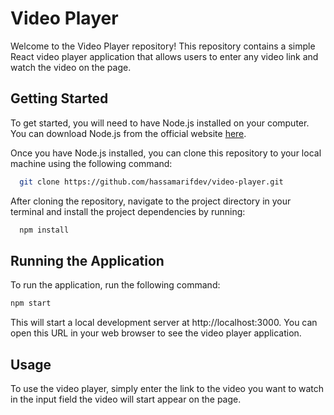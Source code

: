 

# Video Player
Welcome to the Video Player repository! This repository contains a simple React video player application that allows users to enter any video link and watch the video on the page.



## Getting Started

To get started, you will need to have Node.js installed on your computer. You can download Node.js from the official website [here](https://nodejs.org/en/).

Once you have Node.js installed, you can clone this repository to your local machine using the following command: 
```bash
  git clone https://github.com/hassamarifdev/video-player.git
```

After cloning the repository, navigate to the project directory in your terminal and install the project dependencies by running:

```bash
  npm install
```
## Running the Application
To run the application, run the following command:
```bash
npm start
```
This will start a local development server at http://localhost:3000. You can open this URL in your web browser to see the video player application.

## Usage
To use the video player, simply enter the link to the video you want to watch in the input field the video will start appear on the page.
